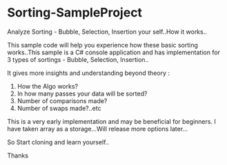 # Sorting-SampleProject
Analyze Sorting - Bubble, Selection, Insertion your self..How it works..

This sample code will help you experience how these basic sorting works..This sample is a C# console application and has implementation
for 3 types of sortings - Bubble, Selection, Insertion..

It gives more insights and understanding beyond theory :

1. How the Algo works?
2. In how many passes your data will be sorted?
3. Number of comparisons made?
4. Number of swaps made?..etc

This is a very early implementation and may be beneficial for beginners.
I have taken array as a storage...Will release more options later...

So Start cloning and learn yourself..

Thanks


